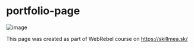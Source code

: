 # portfolio-page

![image](https://user-images.githubusercontent.com/43584853/165302682-0a102a8d-432b-4b07-998b-09fa35dd49e7.png)

This page was created as part of WebRebel course on https://skillmea.sk/ 
